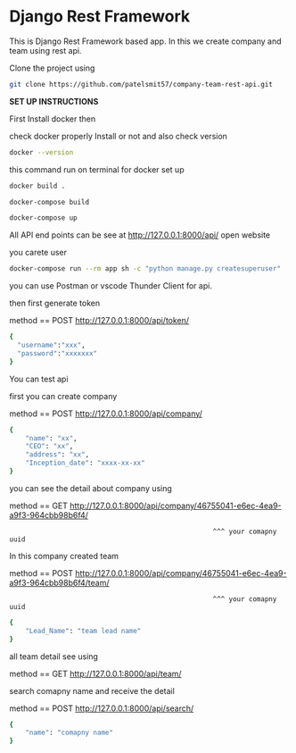 # Django Rest Framework

This is Django Rest Framework based app. In this we create company and team using rest api.

Clone the project using

```bash
git clone https://github.com/patelsmit57/company-team-rest-api.git
```

<b> SET UP INSTRUCTIONS </b>

First Install docker then

check docker properly Install or not and also check version
```bash
docker --version
```

this command run on terminal for docker set up
```bash
docker build .
```
```bash
docker-compose build
```
```bash
docker-compose up
```
All API end points can be see at   http://127.0.0.1:8000/api/  open website


you carete user
```bash
docker-compose run --rm app sh -c "python manage.py createsuperuser"
```


you can use Postman or vscode Thunder Client for api.

then first generate token

method == POST    http://127.0.0.1:8000/api/token/
```bash
{
  "username":"xxx",
  "password":"xxxxxxx"
}
```

You can test api

first you can create company

method == POST     http://127.0.0.1:8000/api/company/

```bash
{
    "name": "xx",
    "CEO": "xx",
    "address": "xx",
    "Inception_date": "xxxx-xx-xx"
}
```

you can see the detail about company using

method == GET   http://127.0.0.1:8000/api/company/46755041-e6ec-4ea9-a9f3-964cbb98b6f4/

                                                       ^^^ your comapny uuid


In this company created team

method == POST  http://127.0.0.1:8000/api/company/46755041-e6ec-4ea9-a9f3-964cbb98b6f4/team/

                                                       ^^^ your comapny uuid

```bash
{
    "Lead_Name": "team lead name"
}
```

all team detail see using

method == GET http://127.0.0.1:8000/api/team/


search comapny name and receive the detail

method == POST   http://127.0.0.1:8000/api/search/

```bash
{
    "name": "comapny name"
}
```
